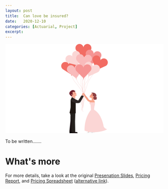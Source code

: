 ```yaml
---
layout: post
title:  Can love be insured?
date:   2020-12-10
categories: [Actuarial, Project]
excerpt:
---
```


![alt text](/images/article_images/2020-12-10-Can-love-be-insured/cover.png)

To be written.......


# What's more

For more details, take a look at the original 
[Presenation Slides](https://actuarialcat.github.io/Marriversary/Final%20Presentation%20v4%20Public.pdf), 
[Pricing Report](https://actuarialcat.github.io/Marriversary/Real%20Report%20v7%20public.pdf), and 
[Pricing Spreadsheet](https://drive.google.com/file/d/1PVgg0NLdfVziXrestsnmAjp-ZEFk8WjP/view?usp=sharing)
([alternative link](https://actuarialcat.github.io/Marriversary/Pricing%20Spreadsheet%20v16.xlsm)).

